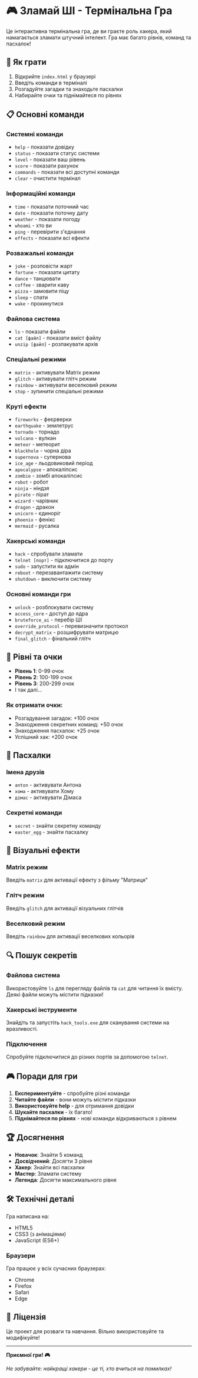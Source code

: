 # 🎮 Зламай ШІ - Термінальна Гра

Це інтерактивна термінальна гра, де ви граєте роль хакера, який намагається зламати штучний інтелект. Гра має багато рівнів, команд та пасхалок!

## 🚀 Як грати

1. Відкрийте `index.html` у браузері
2. Введіть команди в терміналі
3. Розгадуйте загадки та знаходьте пасхалки
4. Набирайте очки та піднімайтеся по рівнях

## 📋 Основні команди

### Системні команди
- `help` - показати довідку
- `status` - показати статус системи
- `level` - показати ваш рівень
- `score` - показати рахунок
- `commands` - показати всі доступні команди
- `clear` - очистити термінал

### Інформаційні команди
- `time` - показати поточний час
- `date` - показати поточну дату
- `weather` - показати погоду
- `whoami` - хто ви
- `ping` - перевірити з'єднання
- `effects` - показати всі ефекти

### Розважальні команди
- `joke` - розповісти жарт
- `fortune` - показати цитату
- `dance` - танцювати
- `coffee` - зварити каву
- `pizza` - замовити піцу
- `sleep` - спати
- `wake` - прокинутися

### Файлова система
- `ls` - показати файли
- `cat [файл]` - показати вміст файлу
- `unzip [файл]` - розпакувати архів

### Спеціальні режими
- `matrix` - активувати Matrix режим
- `glitch` - активувати глітч режим
- `rainbow` - активувати веселковий режим
- `stop` - зупинити спеціальні режими

### Круті ефекти
- `fireworks` - феєрверки
- `earthquake` - землетрус
- `tornado` - торнадо
- `volcano` - вулкан
- `meteor` - метеорит
- `blackhole` - чорна діра
- `supernova` - супернова
- `ice_age` - льодовиковий період
- `apocalypse` - апокаліпсис
- `zombie` - зомбі апокаліпсис
- `robot` - робот
- `ninja` - ніндзя
- `pirate` - пірат
- `wizard` - чарівник
- `dragon` - дракон
- `unicorn` - єдиноріг
- `phoenix` - фенікс
- `mermaid` - русалка

### Хакерські команди
- `hack` - спробувати зламати
- `telnet [порт]` - підключитися до порту
- `sudo` - запустити як адмін
- `reboot` - перезавантажити систему
- `shutdown` - виключити систему

### Основні команди гри
- `unlock` - розблокувати систему
- `access_core` - доступ до ядра
- `bruteforce_ai` - перебір ШІ
- `override_protocol` - перевизначити протокол
- `decrypt_matrix` - розшифрувати матрицю
- `final_glitch` - фінальний глітч

## 🎯 Рівні та очки

- **Рівень 1**: 0-99 очок
- **Рівень 2**: 100-199 очок
- **Рівень 3**: 200-299 очок
- І так далі...

### Як отримати очки:
- Розгадування загадок: +100 очок
- Знаходження секретних команд: +50 очок
- Знаходження пасхалок: +25 очок
- Успішний хак: +200 очок

## 🥚 Пасхалки

### Імена друзів
- `anton` - активувати Антона
- `хома` - активувати Хому
- `дімас` - активувати Дімаса

### Секретні команди
- `secret` - знайти секретну команду
- `easter_egg` - знайти пасхалку

## 🎨 Візуальні ефекти

### Matrix режим
Введіть `matrix` для активації ефекту з фільму "Матриця"

### Глітч режим
Введіть `glitch` для активації візуальних глітчів

### Веселковий режим
Введіть `rainbow` для активації веселкових кольорів

## 🔍 Пошук секретів

### Файлова система
Використовуйте `ls` для перегляду файлів та `cat` для читання їх вмісту. Деякі файли можуть містити підказки!

### Хакерські інструменти
Знайдіть та запустіть `hack_tools.exe` для сканування системи на вразливості.

### Підключення
Спробуйте підключитися до різних портів за допомогою `telnet`.

## 🎮 Поради для гри

1. **Експериментуйте** - спробуйте різні команди
2. **Читайте файли** - вони можуть містити підказки
3. **Використовуйте help** - для отримання довідки
4. **Шукайте пасхалки** - їх багато!
5. **Піднімайтеся по рівнях** - нові команди відкриваються з рівнем

## 🏆 Досягнення

- **Новачок**: Знайти 5 команд
- **Досвідчений**: Досягти 3 рівня
- **Хакер**: Знайти всі пасхалки
- **Мастер**: Зламати систему
- **Легенда**: Досягти максимального рівня

## 🛠️ Технічні деталі

Гра написана на:
- HTML5
- CSS3 (з анімаціями)
- JavaScript (ES6+)

### Браузери
Гра працює у всіх сучасних браузерах:
- Chrome
- Firefox
- Safari
- Edge

## 📝 Ліцензія

Це проект для розваги та навчання. Вільно використовуйте та модифікуйте!

---

**Приємної гри! 🎮**

*Не забувайте: найкращі хакери - це ті, хто вчиться на помилках!* 